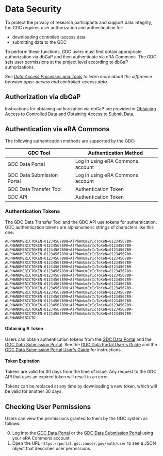 # Data Security

To protect the privacy of research participants and support data integrity, the GDC requires user authorization and authentication for:

 - downloading controlled-access data
 - submitting data to the GDC

To perform these functions, GDC users must first obtain appropriate authorization via dbGaP and then authenticate via eRA Commons. The GDC sets user permissions at the project level according to dbGaP authorizations.

*See [Data Access Processes and Tools](https://gdc.cancer.gov/access-data/data-access-processes-and-tools) to learn more about the difference between open-access and controlled-access data.*

## Authorization via dbGaP

Instructions for obtaining authorization via dbGaP are provided in [Obtaining Access to Controlled Data](https://gdc.cancer.gov/access-data/obtaining-access-controlled-data) and [Obtaining Access to Submit Data](https://gdc.cancer.gov/submit-data/obtaining-access-submit-data).

## Authentication via eRA Commons

The following authentication methods are supported by the GDC:

|GDC Tool|Authentication Method|
|----|----|
| GDC Data Portal | Log in using eRA Commons account|
| GDC Data Submission Portal | Log in using eRA Commons account |
| GDC Data Transfer Tool | Authentication Token |
| GDC API | Authentication Token |


### Authentication Tokens

The GDC Data Transfer Tool and the GDC API use tokens for authentication. GDC authentication tokens are alphanumeric strings of characters like this one:

	ALPHANUMERICTOKEN-01234567890+AlPhAnUmErIcToKeN=0123456789-ALPHANUMERICTOKEN-01234567890+AlPhAnUmErIcToKeN=0123456789-ALPHANUMERICTOKEN-01234567890+AlPhAnUmErIcToKeN=0123456789-ALPHANUMERICTOKEN-01234567890+AlPhAnUmErIcToKeN=0123456789-ALPHANUMERICTOKEN-01234567890+AlPhAnUmErIcToKeN=0123456789-ALPHANUMERICTOKEN-01234567890+AlPhAnUmErIcToKeN=0123456789-ALPHANUMERICTOKEN-01234567890+AlPhAnUmErIcToKeN=0123456789-ALPHANUMERICTOKEN-01234567890+AlPhAnUmErIcToKeN=0123456789-ALPHANUMERICTOKEN-01234567890+AlPhAnUmErIcToKeN=0123456789-ALPHANUMERICTOKEN-01234567890+AlPhAnUmErIcToKeN=0123456789-ALPHANUMERICTOKEN-01234567890+AlPhAnUmErIcToKeN=0123456789-ALPHANUMERICTOKEN-01234567890+AlPhAnUmErIcToKeN=0123456789-ALPHANUMERICTOKEN-01234567890+AlPhAnUmErIcToKeN=0123456789-ALPHANUMERICTOKEN-01234567890+AlPhAnUmErIcToKeN=0123456789-ALPHANUMERICTOKEN-01234567890+AlPhAnUmErIcToKeN=0123456789-ALPHANUMERICTOKEN-01234567890+AlPhAnUmErIcToKeN=0123456789-ALPHANUMERICTOKEN-01234567890+AlPhAnUmErIcToKeN=0123456789-ALPHANUMERICTOKEN-01234567890+AlPhAnUmErIcToKeN=0123456789-ALPHANUMERICTO


#### Obtaining A Token

Users can obtain authentication tokens from the [GDC Data Portal](https://portal.gdc.cancer.gov) and the [GDC Data Submission Portal](https://portal.gdc.cancer.gov/submission). See the [GDC Data Portal User's Guide](../../Data_Portal/Users_Guide/Authentication.md#gdc-authentication-tokens) and the [GDC Data Submission Portal User's Guide](../../Data_Submission_Portal/Users_Guide/Data_Submission_Process.md#authentication) for instructions.

#### Token Expiration

Tokens are valid for 30 days from the time of issue. Any request to the GDC API that uses an expired token will result in an error.

Tokens can be replaced at any time by downloading a new token, which will be valid for another 30 days.

## Checking User Permissions

Users can view the permissions granted to them by the GDC system as follows:

0. Log into the [GDC Data Portal](https://portal.gdc.cancer.gov) or the [GDC Data Submission Portal](https://portal.gdc.cancer.gov/submission) using your eRA Commons account.
0. Open the URL `https://portal.gdc.cancer.gov/auth/user` to see a JSON object that describes user permissions.
